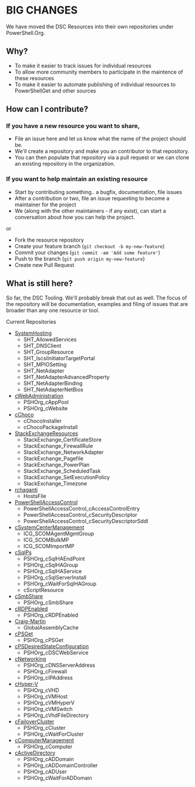 # BIG CHANGES

We have moved the DSC Resources into their own repositories under PowerShell.Org.

## Why?
* To make it easier to track issues for individual resources
* To allow more community members to participate in the maintence of these resources
* To make it easier to automate publishing of individual resources to PowerShellGet and other sources

## How can I contribute?

### If you have a new resource you want to share, 
* File an issue here and let us know what the name of the project should be.  
* We'll create a repository and make you an contributor to that repository.  
* You can then populate that repository via a pull request or we can clone an existing repository in the organization.

### If you want to help maintain an existing resource
* Start by contributing something.. a bugfix, documentation, file issues
* After a contribution or two, file an issue requesting to become a maintainer for the project
* We (along with the other maintainers - if any exist), can start a conversation about how you can help the project.

or 

* Fork the resource repository
* Create your feature branch (`git checkout -b my-new-feature`)
* Commit your changes (`git commit -am 'Add some feature'`)
* Push to the branch (`git push origin my-new-feature`)
* Create new Pull Request

## What is still here?
So far, the DSC Tooling.  We'll probably break that out as well.  The focus of the repository will be documentation, examples and filing of issues that are broader than any one resource or tool.

Current Repositories
* [SystemHosting](https://github.com/PowerShellOrg/SystemHosting)
  * SHT_AllowedServices
  * SHT_DNSClient
  * SHT_GroupResource
  * SHT_IscsiInitiatorTargetPortal
  * SHT_MPIOSetting
  * SHT_NetAdapter
  * SHT_NetAdapterAdvancedProperty
  * SHT_NetAdapterBinding
  * SHT_NetAdapterNetBios
* [cWebAdministration](https://github.com/PowerShellOrg/cWebAdministration)
  * PSHOrg_cAppPool
  * PSHOrg_cWebsite
* [cChoco](https://github.com/PowerShellOrg/cChoco)
  * cChocoInstaller
  * cChocoPackageInstall
* [StackExchangeResources](https://github.com/PowerShellOrg/StackExchangeResources)
  * StackExchange_CertificateStore
  * StackExchange_FirewallRule
  * StackExchange_NetworkAdapter
  * StackExchange_Pagefile
  * StackExchange_PowerPlan
  * StackExchange_ScheduledTask
  * StackExchange_SetExecutionPolicy
  * StackExchange_Timezone
* [rchaganti](https://github.com/PowerShellOrg/rchaganti)
  * HostsFile
* [PowerShellAccessControl](https://github.com/PowerShellOrg/PowerShellAccessControl)
  * PowerShellAccessControl_cAccessControlEntry
  * PowerShellAccessControl_cSecurityDescriptor
  * PowerShellAccessControl_cSecurityDescriptorSddl
* [cSystemCenterManagement](https://github.com/PowerShellOrg/cSystemCenterManagement)
  * ICG_SCOMAgentMgmtGroup
  * ICG_SCOMBulkMP
  * ICG_SCOMImportMP
* [cSqlPs](https://github.com/PowerShellOrg/cSqlPs)
  * PSHOrg_cSqlHAEndPoint
  * PSHOrg_cSqlHAGroup
  * PSHOrg_cSqlHAService
  * PSHOrg_cSqlServerInstall
  * PSHOrg_cWaitForSqlHAGroup
  * cScriptResource
* [cSmbShare](https://github.com/PowerShellOrg/cSmbShare)
  * PSHOrg_cSmbShare
* [cRDPEnabled](https://github.com/PowerShellOrg/cRDPEnabled)
  * PSHOrg_cRDPEnabled
* [Craig-Martin](https://github.com/PowerShellOrg/Craig-Martin)
  * GlobalAssemblyCache 
* [cPSGet](https://github.com/PowerShellOrg/cPSGet)
  * PSHOrg_cPSGet
* [cPSDesiredStateConfiguration](https://github.com/PowerShellOrg/cPSDesiredStateConfiguration)
  * PSHOrg_cDSCWebService
* [cNetworking](https://github.com/PowerShellOrg/cNetworking)
  * PSHOrg_cDNSServerAddress
  * PSHOrg_cFirewall
  * PSHOrg_cIPAddress
* [cHyper-V](https://github.com/PowerShellOrg/cHyper-V)
  * PSHOrg_cVHD
  * PSHOrg_cVMHost
  * PSHOrg_cVMHyperV
  * PSHOrg_cVMSwitch
  * PSHOrg_cVhdFileDirectory
* [cFailoverCluster](https://github.com/PowerShellOrg/cFailoverCluster)
  * PSHOrg_cCluster
  * PSHOrg_cWaitForCluster
* [cComputerManagement](https://github.com/PowerShellOrg/cComputerManagement)
  * PSHOrg_cComputer
* [cActiveDirectory](https://github.com/PowerShellOrg/cActiveDirectory)
  * PSHOrg_cADDomain
  * PSHOrg_cADDomainController
  * PSHOrg_cADUser
  * PSHOrg_cWaitForADDomain
